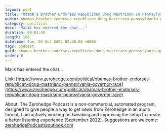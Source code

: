 ```yaml
---
layout: post
title: "Obama's Brother Endorses Republican Doug Mastriano In Pennsylvania Governor Race"
audio: obamas-brother-endorses-republican-doug-mastriano-pennsylvania-governor-race-0
category: political
desc: "Malik has entered the chat..."
duration: 00:01:48
length: 108
datetime: Tue, 04 Oct 2022 02:20:00 +0000
tags: podcast
guid: obamas-brother-endorses-republican-doug-mastriano-pennsylvania-governor-race-0
order: 0
---
```

Malik has entered the chat...

Link: [https://www.zerohedge.com/political/obamas-brother-endorses-republican-doug-mastriano-pennsylvania-governor-race](https://www.zerohedge.com/political/obamas-brother-endorses-republican-doug-mastriano-pennsylvania-governor-race)

About: The Zerohedge Podcast is a non-commercial, automated program, designed to give people a way to get news from Zerohedge in an audio format.  I am actively working on tweaking and improving the setup to create a better listening experience (September 2022).  Suggestions are welcome: [zerohedgePodcast@outlook.com](mailto:zerohedgePodcast@outlook.com)